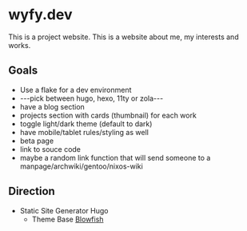 # wyfy.dev

This is a project website. This is a website about me, my interests and works.

## Goals

* Use a flake for a dev environment
* ---pick between hugo, hexo, 11ty or zola---
* have a blog section
* projects section with cards (thumbnail) for each work
* toggle light/dark theme (default to dark)
* have mobile/tablet rules/styling as well
* beta page
* link to souce code
* maybe a random link function that will send someone to a manpage/archwiki/gentoo/nixos-wiki

## Direction
* Static Site Generator Hugo
  * Theme Base [Blowfish](https://github.com/nunocoracao/blowfish?tab=readme-ov-file)
